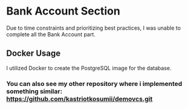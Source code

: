 # Bank Account Section

Due to time constraints and prioritizing best practices, I was unable to complete all the Bank Account part.

## Docker Usage

I utilized Docker to create the PostgreSQL image for the database.

### You can also see my other repository where i implemented something similar: https://github.com/kastriotkosumii/demovcs.git
